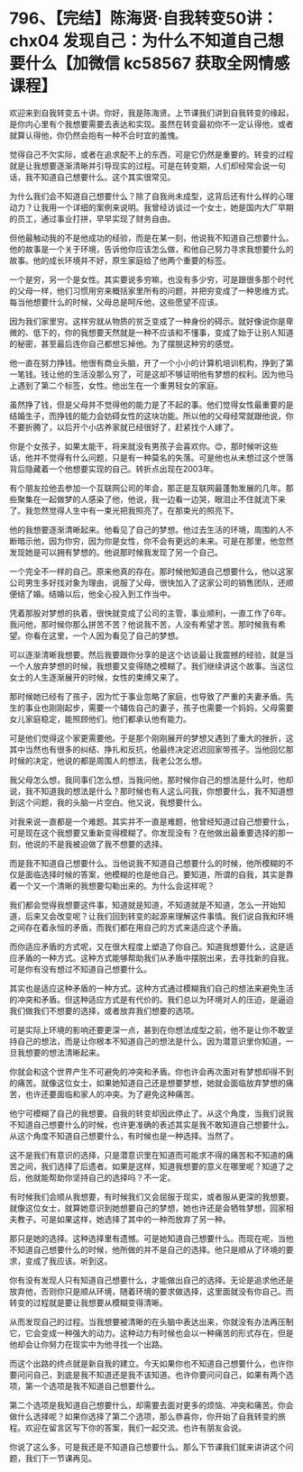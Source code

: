 # 796、【完结】陈海贤·自我转变50讲：chx04 发现自己：为什么不知道自己想要什么【加微信 kc58567 获取全网情感课程】

欢迎来到自我转变五十讲。你好，我是陈海贤。上节课我们讲到自我转变的缘起，是你内心里有个我想要需要去表达和实现。虽然在转变最初你不一定认得他，或者就算认得他，你仍然会抱有一种不合时宜的羞愧。

觉得自己不欠实际，或者在追求配不上的东西，可是它仍然是重要的。转变的过程就是让我想要逐渐清晰并引导现实的过程。可是在转变期，人们却经常会说一句话，我不知道自己想要什么。这个其实很常见。

为什么我们会不知道自己想要什么？除了自我尚未成型，这背后还有什么样的心理动力？让我用一个详细的案例来说明。我曾经访谈过一个女士，她是国内大厂早期的员工，通过事业打拼，早早实现了财务自由。

但他最触动我的不是他成功的经验，而是在某一刻，他说我不知道自己想要什么。他的故事是一个关于环境，告诉他你应该怎么做，和他自己努力寻求我想要什么的故事。他的成长环境并不好，原生家庭给了他两个重要的标签。

一个是穷，另一个是女性。其实要说多穷嘛，也没有多少穷，可是跟很多那个时代的父母一样，他们习惯用穷来概括家里所有的问题，并把穷变成了一种思维方式。每当他想要什么的时候，父母总是呵斥他，这些愿望不应该。

因为我们家里穷。这样穷就从物质的贫乏变成了一种身份的碍示。就好像说你是卑微的、低下的，你的我想要天然就是一种不应该和不懂事，变成了始于让别人知道的秘密，甚至最后连你自己都想忘掉他。为了摆脱这种穷的感觉。

他一直在努力挣钱。他很有商业头脑，开了一个小小的计算机培训机构，挣到了第一笔钱。钱让他的生活没那么穷了，可是这却不够证明他有梦想的权利。因为他马上遇到了第二个标签，女性。他出生在一个重男轻女的家庭。

虽然挣了钱，但是父母并不觉得他的能力是了不起的事。他们觉得女性最重要的是结婚生子，而挣钱的能力会妨碍女性的这块功能。所以他的父母经常就跟他说，你不要折腾了，以后开个小店养家就已经很好了，赶紧找个人嫁了。

你是个女孩子，如果太能干，将来就没有男孩子会喜欢你。😊，那时候听这些话，他并不觉得有什么问题，只是有一种莫名的失落。可是他也从未想过这个世落背后隐藏着一个他想要实现的自己。转折点出现在2003年。

有个朋友拉他去参加一个互联网公司的年会，那正是互联网最蓬勃发展的几年。那些聚集在一起做梦的人感染了他，他说，我一边看一边哭，眼泪止不住就流下来了。我忽然觉得人生中有一束光把我照亮了。在那束光的照亮下。

他的我想要逐渐清晰起来。他看见了自己的梦想。他过去生活的环境，周围的人不断暗示他，因为你穷，因为你是女性，你不会有更远的未来。可是在那里，他忽然发现她是可以拥有梦想的。他说那时候我发现了另一个自己。

一个完全不一样的自己。原来他真的存在。那时候他知道自己想要什么，他以这家公司男生多好找对象为理由，说服了父母，很快加入了这家公司的销售团队，还顺便结了婚。结婚以后，他全心投入到工作当中。

凭着那股对梦想的执着，很快就变成了公司的主管，事业顺利，一直工作了6年。我问他，那时候你那么拼苦不苦？他说我不苦，人没有希望才苦。那时候我有希望。你看在这里，一个人因为看见了自己的梦想。

可以逐渐清晰我想要。然后我要跟你分享的是这个访谈最让我震撼的经验，就是当一个人放弃梦想的时候，我想要又变得随之模糊了。我们继续讲这个故事。当这位女士的人生逐渐展开的时候，女性的束缚又来了。

那时候她已经有了孩子，因为忙于事业忽略了家庭，也导致了严重的夫妻矛盾。先生的事业也刚刚起步，需要一个辅佐自己的妻子，孩子也需要一个妈妈，父母需要女儿家庭稳定，能照顾他们。他们都承认他有能力。

可是他们觉得这个家更需要他。于是那个刚刚展开的梦想又遇到了重大的挫折，这其中当然也有很多的纠结、挣扎和反抗，他最终决定迟迟回家带孩子。当他回忆那时候的决定，他说的都是周围人的想法，我老公怎么想。

我父母怎么想，我同事们怎么想，当我问他，那时候你自己的想法是什么时，他却说，我不知道我的想法是什么？那时候也有人这么问我，你想要什么，我不知道想到这个问题，我的头脑一片空白。他又说，我想要什么。

对我来说一直都是一个难题。其实并不一直是难题，他曾经知道过自己想要什么，可是现在这个我想要又重新变得模糊了。你发现没有？在他做出最重要选择的那一刻，他说的不是我被迫做了我不想要的选择。

而是我不知道自己想要什么。当他说我不知道自己想要什么的时候，他所模糊的不仅是面临选择时候的答案，他模糊的也是他自己。要知道，所谓的自我，其实是靠着一个又一个清晰的我想要勾勒出来的。为什么会这样呢？

我们都会觉得我想要这件事，知道就是知道，不知道就是不知道，怎么一开始知道，后来又会改变呢？让我们回到转变的起源来理解这件事情。我们说自我和环境之间存在着永恒的矛盾，而我们都在用自己的方式来适应这个矛盾。

而你适应矛盾的方式呢，又在很大程度上塑造了你自己。知道我想要什么，这是适应矛盾的一种方式。这种方式能够帮助我们从矛盾中摆脱出来，去寻找新的自我。可是你有没有想过不知道自己想要什么。

其实也是适应这种矛盾的一种方式。这种方式通过模糊我们自己的想法来避免生活的冲突和矛盾。但这种适应方式是有代价的。我们总以为环境对人的压迫，是逼迫我们做我们不想要的选择，或者放弃我们想要的选项。

可是实际上环境的影响还要更深一点，甚到在你想法成型之前，他不是让你不敢坚持自己的想法，而是让你根本不知道自己的想法是什么。因为潜意识里你知道，一旦我想要的想法清晰起来。

你就会和这个世界产生不可避免的冲突和矛盾。你也许会再次面对有梦想却得不到的痛苦。就像这位女士，如果她知道自己还是想要梦想，她就会面临放弃梦想的痛苦，也许还要面临和家人的冲突。为了避免这种痛苦。

他宁可模糊了自己的我想要。自我的转变却因此停止了。从这个角度，当我们说我不知道自己想要什么的时候，也许更准确的表述其实是我不敢知道自己想要什么。从这个角度不知道自己想要什么，有时候也是一种选择。当然了。

这不是我们有意识的选择，只是潜意识里在知道而可能求不得的痛苦和不知道的痛苦之间，我们选择了后遗者。如果是这样，知道我想要的意义在哪里呢？知道了之后，他就能帮助你坚持自己的选择吗？不一定。

有时候我们会顺从我想要，有时候我们又会屈服于现实，或者服从更深的我想要。就像这位女士，就算她意识到她想要自己的梦想，她也许还是会牺牲梦想，回家相夫教子。可是如果这样，她选择了其中的一种而放弃了另一种。

那只是她的选择。这种选择里有遗憾。可是她知道自己想要什么。而现在呢，当他不知道自己想要什么的时候，他所做的并不是自己的选择。他只是顺从了环境的要求，变成了我应该。听到这。

你有没有发现人只有知道自己想要什么，才能做出自己的选择。无论是追求他还是放弃他，否则你只是顺从环境，随着环境的要求做选择，这里面就没有你自己。而转变的过程就是要让我想要从模糊变得清晰。

从而发现自己的过程。当我想要被清晰的在头脑中表达出来，你就没有办法再压制它，它会变成一种强大的动力。这种动力有时候也会以一种痛苦的形式存在，但是他却会让你努力在现实中为他寻找一个出路。

而这个出路的终点就是新自我的建立。今天如果你也不知道自己想要什么，也许你要问问自己，到底是我不知道还是我不该知道。也许你要问问自己，如果有两个选项，第一个选项是我不知道自己想要什么。

第二个选项是我知道自己想要什么，却需要去面对更多的烦恼、冲突和痛苦。你会做什么选择呢？如果你选择了第二个选项，那么恭喜你，你开始了自我转变的旅程。欢迎在留言区写下你的答案，我们一起交流。也许有朋友会说。

你说了这么多，可是我还是不知道自己想要什么。那么下节课我们就来讲讲这个问题，我们下一节课再见。